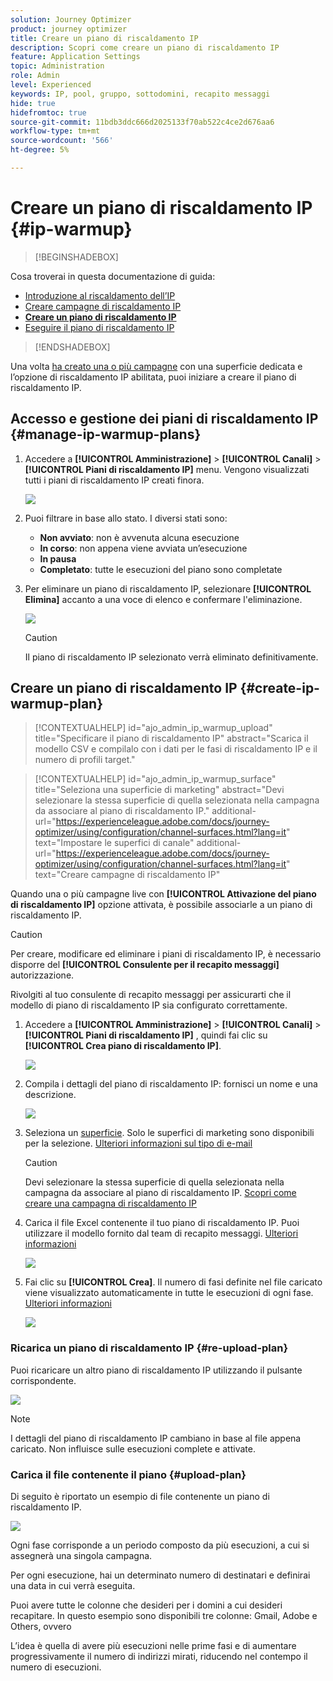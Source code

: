 ```yaml
---
solution: Journey Optimizer
product: journey optimizer
title: Creare un piano di riscaldamento IP
description: Scopri come creare un piano di riscaldamento IP
feature: Application Settings
topic: Administration
role: Admin
level: Experienced
keywords: IP, pool, gruppo, sottodomini, recapito messaggi
hide: true
hidefromtoc: true
source-git-commit: 11bdb3ddc666d2025133f70ab522c4ce2d676aa6
workflow-type: tm+mt
source-wordcount: '566'
ht-degree: 5%

---
```


# Creare un piano di riscaldamento IP {#ip-warmup}

>[!BEGINSHADEBOX]

Cosa troverai in questa documentazione di guida:

* [Introduzione al riscaldamento dell’IP](ip-warmup-gs.md)
* [Creare campagne di riscaldamento IP](ip-warmup-campaign.md)
* **[Creare un piano di riscaldamento IP](ip-warmup-plan.md)**
* [Eseguire il piano di riscaldamento IP](ip-warmup-running.md)

>[!ENDSHADEBOX]

Una volta [ha creato una o più campagne](ip-warmup-campaign.md) con una superficie dedicata e l’opzione di riscaldamento IP abilitata, puoi iniziare a creare il piano di riscaldamento IP.

## Accesso e gestione dei piani di riscaldamento IP {#manage-ip-warmup-plans}

1. Accedere a **[!UICONTROL Amministrazione]** > **[!UICONTROL Canali]** > **[!UICONTROL Piani di riscaldamento IP]** menu. Vengono visualizzati tutti i piani di riscaldamento IP creati finora.

   ![](assets/ip-warmup-filter-list.png)

1. Puoi filtrare in base allo stato. I diversi stati sono:

   * **Non avviato**: non è avvenuta alcuna esecuzione
   * **In corso**: non appena viene avviata un’esecuzione <!--or is done?-->
   * **In pausa**
   * **Completato**: tutte le esecuzioni del piano sono completate

1. Per eliminare un piano di riscaldamento IP, selezionare **[!UICONTROL Elimina]** accanto a una voce di elenco e confermare l&#39;eliminazione.

   ![](assets/ip-warmup-delete-plan.png)

   >[!CAUTION]
   >
   >Il piano di riscaldamento IP selezionato verrà eliminato definitivamente.

## Creare un piano di riscaldamento IP {#create-ip-warmup-plan}

>[!CONTEXTUALHELP]
>id="ajo_admin_ip_warmup_upload"
>title="Specificare il piano di riscaldamento IP"
>abstract="Scarica il modello CSV e compilalo con i dati per le fasi di riscaldamento IP e il numero di profili target."

>[!CONTEXTUALHELP]
>id="ajo_admin_ip_warmup_surface"
>title="Seleziona una superficie di marketing"
>abstract="Devi selezionare la stessa superficie di quella selezionata nella campagna da associare al piano di riscaldamento IP."
>additional-url="https://experienceleague.adobe.com/docs/journey-optimizer/using/configuration/channel-surfaces.html?lang=it" text="Impostare le superfici di canale"
>additional-url="https://experienceleague.adobe.com/docs/journey-optimizer/using/configuration/channel-surfaces.html?lang=it" text="Creare campagne di riscaldamento IP"

Quando una o più campagne live con **[!UICONTROL Attivazione del piano di riscaldamento IP]** opzione attivata, è possibile associarle a un piano di riscaldamento IP.

>[!CAUTION]
>
>Per creare, modificare ed eliminare i piani di riscaldamento IP, è necessario disporre del **[!UICONTROL Consulente per il recapito messaggi]** autorizzazione. <!--Learn more on managing [!DNL Journey Optimizer] users' access rights in [this section](../administration/permissions-overview.md).-->
>
>Rivolgiti al tuo consulente di recapito messaggi per assicurarti che il modello di piano di riscaldamento IP sia configurato correttamente. <!--TBC-->

1. Accedere a **[!UICONTROL Amministrazione]** > **[!UICONTROL Canali]** > **[!UICONTROL Piani di riscaldamento IP]** , quindi fai clic su **[!UICONTROL Crea piano di riscaldamento IP]**.

   ![](assets/ip-warmup-create-plan.png)

1. Compila i dettagli del piano di riscaldamento IP: fornisci un nome e una descrizione.

   ![](assets/ip-warmup-plan-details.png)

1. Seleziona un [superficie](channel-surfaces.md). Solo le superfici di marketing sono disponibili per la selezione. [Ulteriori informazioni sul tipo di e-mail](../email/email-settings.md#email-type)

   >[!CAUTION]
   >
   >Devi selezionare la stessa superficie di quella selezionata nella campagna da associare al piano di riscaldamento IP. [Scopri come creare una campagna di riscaldamento IP](#create-ip-warmup-campaign)

1. Carica il file Excel contenente il tuo piano di riscaldamento IP<!--which formats are allowed?-->. Puoi utilizzare il modello fornito dal team di recapito messaggi.<!--TBC?--> [Ulteriori informazioni](#upload-plan)
   <!--
    You can also download the Excel template from the [!DNL Journey Optimizer] user interface and upload it after filling it with the IP warmup details.-->

   ![](assets/ip-warmup-upload-success.png)

1. Fai clic su **[!UICONTROL Crea]**. Il numero di fasi definite nel file caricato viene visualizzato automaticamente in tutte le esecuzioni di ogni fase. [Ulteriori informazioni](#upload-plan)

   ![](assets/ip-warmup-plan-phases.png)

### Ricarica un piano di riscaldamento IP {#re-upload-plan}

Puoi ricaricare un altro piano di riscaldamento IP utilizzando il pulsante corrispondente.

![](assets/ip-warmup-re-upload-plan.png)

>[!NOTE]
>
>I dettagli del piano di riscaldamento IP cambiano in base al file appena caricato. Non influisce sulle esecuzioni complete e attivate.

### Carica il file contenente il piano {#upload-plan}

Di seguito è riportato un esempio di file contenente un piano di riscaldamento IP.

![](assets/ip-warmup-sample-file.png)

Ogni fase corrisponde a un periodo composto da più esecuzioni, a cui si assegnerà una singola campagna.

Per ogni esecuzione, hai un determinato numero di destinatari e definirai una data in cui verrà eseguita.

Puoi avere tutte le colonne che desideri per i domini a cui desideri recapitare. In questo esempio sono disponibili tre colonne: Gmail, Adobe e Others, ovvero

L’idea è quella di avere più esecuzioni nelle prime fasi e di aumentare progressivamente il numero di indirizzi mirati, riducendo nel contempo il numero di esecuzioni.
